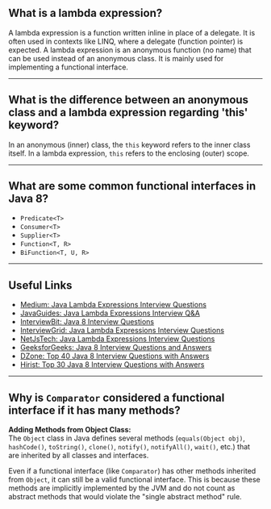 ## What is a lambda expression?

A lambda expression is a function written inline in place of a delegate. It is often used in contexts like LINQ, where a delegate (function pointer) is expected. A lambda expression is an anonymous function (no name) that can be used instead of an anonymous class. It is mainly used for implementing a functional interface.

---

## What is the difference between an anonymous class and a lambda expression regarding 'this' keyword?

In an anonymous (inner) class, the `this` keyword refers to the inner class itself. In a lambda expression, `this` refers to the enclosing (outer) scope.

---

## What are some common functional interfaces in Java 8?

- `Predicate<T>`
- `Consumer<T>`
- `Supplier<T>`
- `Function<T, R>`
- `BiFunction<T, U, R>`

---

## Useful Links

- [Medium: Java Lambda Expressions Interview Questions](https://medium.com/@DilipItAcademy/interview-questions-of-java-lambda-expressions-e7c0ff1c618c)
- [JavaGuides: Java Lambda Expressions Interview Q&A](https://www.javaguides.net/2021/11/ava-lambda-expressions-interview-questions-and-answers.html)
- [InterviewBit: Java 8 Interview Questions](https://www.interviewbit.com/java-8-interview-questions/)
- [InterviewGrid: Java Lambda Expressions Interview Questions](https://www.interviewgrid.com/interview_questions/java/java_lambda_expressions)
- [NetJsTech: Java Lambda Expressions Interview Questions](https://www.netjstech.com/2017/08/java-lambda-expressions-interview-questions.html)
- [GeeksforGeeks: Java 8 Interview Questions and Answers](https://www.geeksforgeeks.org/java/java-8-interview-questions-and-answers/)
- [DZone: Top 40 Java 8 Interview Questions with Answers](https://dzone.com/articles/top-40-java-8-interview-questions-with-answers)
- [Hirist: Top 30 Java 8 Interview Questions with Answers](https://www.hirist.tech/blog/top-30-java-8-interview-questions-with-answers/#Java_8_Interview_Questions_for_Freshers)

---

## Why is `Comparator` considered a functional interface if it has many methods?

**Adding Methods from Object Class:**  
The `Object` class in Java defines several methods (`equals(Object obj)`, `hashCode()`, `toString()`, `clone()`, `notify()`, `notifyAll()`, `wait()`, etc.) that are inherited by all classes and interfaces.

Even if a functional interface (like `Comparator`) has other methods inherited from `Object`, it can still be a valid functional interface. This is because these methods are implicitly implemented by the JVM and do not count as abstract methods that would violate the "single abstract method" rule.
